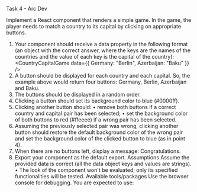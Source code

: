 Task 4 - Arc Dev

Implement a React component that renders a simple game.
In the game, the player needs to match a country to its capital by clicking on appropriate buttons.

1. Your component should receive a data property in the following format (an object with the correct answer, where the keys are the names of the countries and the value of each key is the capital of the country):
   <CountryCapitalGame data={{ Germany: "Berlin", Azerbaijan: "Baku" }} />
2. A button should be displayed for each country and each capital. So, the example above would return four buttons: Germany, Berlin, Azerbaijan and Baku.
3. The buttons should be displayed in a random order.
4. Clicking a button should set its background color to blue (#0000ff).
5. Clicking another button should:
   • remove both buttons if a correct country and capital pair has been selected;
   • set the background color of both buttons to red (#ffeeee) if a wrong pair has been selected.
6. Assuming the previously selected pair was wrong, clicking another button should restore the default background color of the wrong pair and set the background color of the clicked button to blue (as in point 4).
7. When there are no buttons left, display a message: Congratulations.
8. Export your component as the default export.
   Assumptions
   Assume the provided data is correct (all the data object keys and values are strings). • The look of the component won't be evaluated; only its specified functionalities will be tested.
   Available tools/packages
   Use the browser console for debugging.
   You are expected to use:

